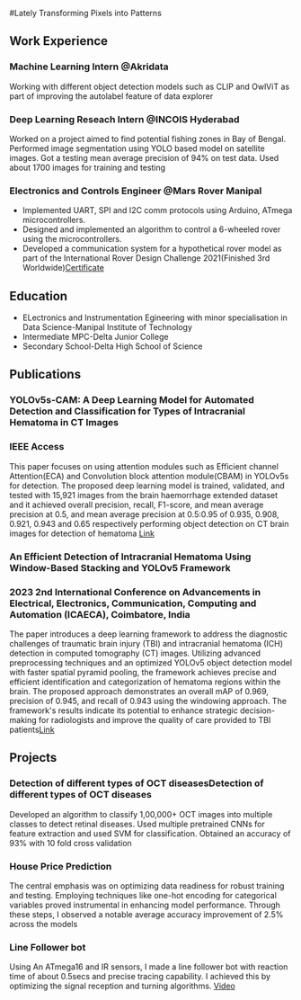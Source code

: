 #Lately Transforming Pixels into Patterns  

## Work Experience
### Machine Learning Intern @Akridata
Working with different object detection models such as CLIP and OwlViT as part of improving the autolabel feature of data explorer 
### Deep Learning Reseach Intern @INCOIS Hyderabad
Worked on a project aimed to find potential fishing zones in Bay of Bengal. Performed image segmentation using YOLO based model on satellite    images. Got a testing mean average precision of 94% on test data. Used about 1700 images for training and testing
### Electronics and Controls Engineer @Mars Rover Manipal
 * Implemented UART, SPI and I2C comm protocols using Arduino, ATmega microcontrollers.
 * Designed and implemented an algorithm to control a 6-wheeled rover using the microcontrollers.
 * Developed a communication system for a hypothetical rover model as part of the International Rover Design Challenge 2021(Finished  3rd Worldwide)[Certificate](/IRDC_certificate.pdf)

## Education 
  * ELectronics and Instrumentation Egineering with minor specialisation in Data Science-Manipal Institute of Technology
  * Intermediate MPC-Delta Junior College
  * Secondary School-Delta High School of Science

## Publications
### YOLOv5s-CAM: A Deep Learning Model for Automated Detection and Classification for Types of Intracranial Hematoma in CT Images
### IEEE Access
This paper focuses on using attention modules such as Efficient channel Attention(ECA) and Convolution block attention module(CBAM) in YOLOv5s for detection. The proposed deep learning model is trained, validated, and tested with 15,921 images from the brain haemorrhage extended dataset and it achieved overall precision, recall, F1-score, and mean average precision at 0.5, and mean average precision at 0.5:0.95 of 0.935, 0.908, 0.921, 0.943 and 0.65 respectively performing object detection on CT brain images for detection of hematoma [Link](https://ieeexplore.ieee.org/document/10345567)
### An Efficient Detection of Intracranial Hematoma Using Window-Based Stacking and YOLOv5 Framework 
### 2023 2nd International Conference on Advancements in Electrical, Electronics, Communication, Computing and Automation (ICAECA), Coimbatore, India
The paper introduces a deep learning framework to address the diagnostic challenges of traumatic brain injury (TBI) and intracranial hematoma (ICH) detection in computed tomography (CT) images. Utilizing advanced preprocessing techniques and an optimized YOLOv5 object detection model with faster spatial pyramid pooling, the framework achieves precise and efficient identification and categorization of hematoma regions within the brain. The proposed approach demonstrates an overall mAP of 0.969, precision of 0.945, and recall of 0.943 using the windowing approach. The framework's results indicate its potential to enhance strategic decision-making for radiologists and improve the quality of care provided to TBI patients[Link](https://ieeexplore.ieee.org/document/10200714)

## Projects
### Detection of different types of OCT diseasesDetection of different types of OCT diseases
Developed an algorithm to classify 1,00,000+ OCT images into multiple classes to detect retinal diseases. Used multiple pretrained CNNs for feature extraction and used SVM for classification. Obtained an accuracy of 93% with 10 fold cross validation
### House Price Prediction
The central emphasis was on optimizing data readiness for robust
training and testing. Employing techniques like one-hot encoding for
categorical variables proved instrumental in enhancing model
performance. Through these steps, I observed a notable average
accuracy improvement of 2.5% across the models
### Line Follower bot 
Using An ATmega16 and IR sensors, I made a line follower bot with reaction time of about 0.5secs and precise tracing capability. I achieved this by optimizing the signal reception and turning algorithms. [Video](https://drive.google.com/file/d/1XewJeNLZUuVMlNFvsIpTBLbliQ8GlIWc/view?usp=drive_link)

